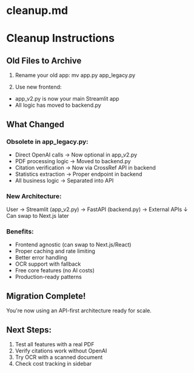 # cleanup.md
# Cleanup Instructions

## Old Files to Archive

1. Rename your old app:
mv app.py app_legacy.py

2. Use new frontend:
- app_v2.py is now your main Streamlit app
- All logic has moved to backend.py

## What Changed

### Obsolete in app_legacy.py:
- Direct OpenAI calls → Now optional in app_v2.py
- PDF processing logic → Moved to backend.py
- Citation verification → Now via CrossRef API in backend
- Statistics extraction → Proper endpoint in backend
- All business logic → Separated into API

### New Architecture:
User → Streamlit (app_v2.py) → FastAPI (backend.py) → External APIs
                                       ↓
                              Can swap to Next.js later

### Benefits:
- Frontend agnostic (can swap to Next.js/React)
- Proper caching and rate limiting
- Better error handling
- OCR support with fallback
- Free core features (no AI costs)
- Production-ready patterns

## Migration Complete!
You're now using an API-first architecture ready for scale.

## Next Steps:
1. Test all features with a real PDF
2. Verify citations work without OpenAI
3. Try OCR with a scanned document
4. Check cost tracking in sidebar